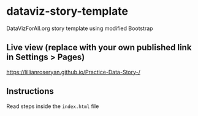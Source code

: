 # dataviz-story-template
DataVizForAll.org story template using modified Bootstrap

## Live view (replace with your own published link in Settings > Pages)
https://lillianroseryan.github.io/Practice-Data-Story-/

## Instructions
Read steps inside the `index.html` file
